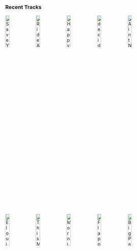 ### Recent Tracks
[<img src='https://lastfm.freetls.fastly.net/i/u/300x300/65e524b5200998eb88fb39ffa33140ce.png' width='16%' height='16%' alt='Save Your Tears'>](https://www.last.fm/music/the%2bweeknd/_/save%2byour%2btears)&nbsp;&nbsp;&nbsp;&nbsp;[<img src='https://lastfm.freetls.fastly.net/i/u/300x300/7242f96999775751856a27a0eda79660.png' width='16%' height='16%' alt='Ride Away'>](https://www.last.fm/music/opposite%2bthe%2bother/_/ride%2baway)&nbsp;&nbsp;&nbsp;&nbsp;[<img src='https://lastfm.freetls.fastly.net/i/u/300x300/5a3552e32ff6783e1ba94759233b47cf.png' width='16%' height='16%' alt='Happy Accidents'>](https://www.last.fm/music/saint%2bmotel/_/happy%2baccidents)&nbsp;&nbsp;&nbsp;&nbsp;[<img src='https://lastfm.freetls.fastly.net/i/u/300x300/7b1d334360d1ad092626756ded8b21c8.png' width='16%' height='16%' alt='decide to be happy'>](https://www.last.fm/music/misterwives/_/decide%2bto%2bbe%2bhappy)&nbsp;&nbsp;&nbsp;&nbsp;[<img src='https://lastfm.freetls.fastly.net/i/u/300x300/c4e57b1cac9fa2a9b4d017b1cda6590c.png' width='16%' height='16%' alt='Aint Nobodys Problem'>](https://www.last.fm/music/the%2blumineers/_/ain%2527t%2bnobody%2527s%2bproblem)&nbsp;&nbsp;&nbsp;&nbsp;<br>[<img src='https://lastfm.freetls.fastly.net/i/u/300x300/ae95e86980e844d7c4172276a8acebd7.png' width='16%' height='16%' alt='Elouise'>](https://www.last.fm/music/the%2blumineers/_/elouise)&nbsp;&nbsp;&nbsp;&nbsp;[<img src='https://lastfm.freetls.fastly.net/i/u/300x300/911157b97b3b7d9c045152edcbe6b7ed.png' width='16%' height='16%' alt='This Must be the Place (Naïve Melody)'>](https://www.last.fm/music/the%2blumineers/_/this%2bmust%2bbe%2bthe%2bplace%2b%2528na%25c3%25afve%2bmelody%2529)&nbsp;&nbsp;&nbsp;&nbsp;[<img src='https://lastfm.freetls.fastly.net/i/u/300x300/d729c74038524c40b775b11d3a51855d.png' width='16%' height='16%' alt='Morning Song'>](https://www.last.fm/music/the%2blumineers/_/morning%2bsong)&nbsp;&nbsp;&nbsp;&nbsp;[<img src='https://lastfm.freetls.fastly.net/i/u/300x300/d729c74038524c40b775b11d3a51855d.png' width='16%' height='16%' alt='Flapper Girl'>](https://www.last.fm/music/the%2blumineers/_/flapper%2bgirl)&nbsp;&nbsp;&nbsp;&nbsp;[<img src='https://lastfm.freetls.fastly.net/i/u/300x300/d729c74038524c40b775b11d3a51855d.png' width='16%' height='16%' alt='Big Parade'>](https://www.last.fm/music/the%2blumineers/_/big%2bparade)&nbsp;&nbsp;&nbsp;&nbsp;<br>